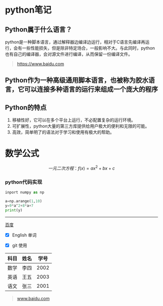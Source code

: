 # python笔记

## Python属于什么语言？	

python是一种脚本语言，通过解释器边编译边运行，相对于C语言先编译再运行，会有一些性能损失，但是除非特定场合，一般影响不大。与此同时，python也有自己的编译器，会对源文件进行编译，从而保留一份编译文件。

> https://www.baidu.com

## Python作为一种高级通用脚本语言，也被称为胶水语言，它可以连接多种语言的运行来组成一个庞大的程序

## Python的特点

1. 移植性好，它可以在多个平台上运行，不必配置复杂的运行环境。
2. 可扩展性，python大量的第三方库提供给用户极大的便利和无限的可能。
3. 高效，简单明了的语法对于学习和使用有极大的帮助。

# 数学公式

$$
一元二次方程：f(x)=ax^2+bx+c
$$

### python代码实现

```python
inport numpy as np

a=np.arange(1,10)
y=9*a^2+8*a+7
print(y)
```

------

[百度](https://www.baidu.com)

- [x] English 单词

- [x] git 使用

  

| 科目 | 姓名 | 学号 |
| :--: | :--: | :--: |
| 数学 | 李四 | 2002 |
| 英语 | 王五 | 2003 |
| 语文 | 张三 | 2001 |

[^测试文件]: Sun-PC

> www.baidu.com

